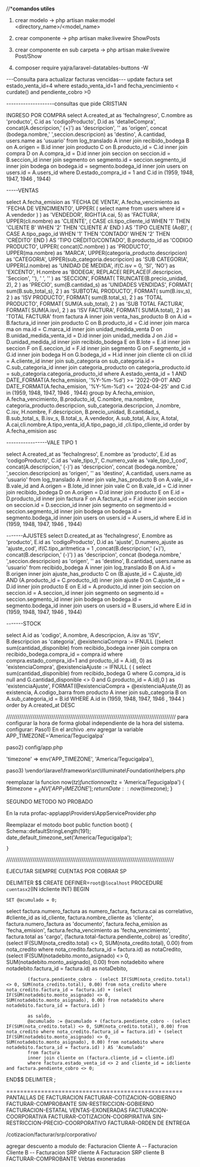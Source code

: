 //*****comandos utiles****

1. crear modelo -> php artisan make:model <directory_name>/<model_name>

2. crear componente -> php artisan make:livewire ShowPosts 

3. crear componente en sub carpeta -> php artisan make:livewire Post/Show

4. composer require yajra/laravel-datatables-buttons -W



---Consulta para actualizar facturas vencidas---
update factura set estado_venta_id=4
where  estado_venta_id=1 and fecha_vencimiento < curdate() and pendiente_cobro >0


--------------------consultas que pide CRISTIAN

INGRESO POR COMPRA 
select 
A.created_at as 'fechaIngreso',
C.nombre as 'producto',
C.id as 'codigoProducto',
D.id as 'detalleCompra',
concat(A.descripcion,' (+)') as 'descripcion',
'' as 'origen',
concat (bodega.nombre,' ',seccion.descripcion) as 'destino',
A.cantidad,
users.name as  'usuario'
from log_translado A
inner join recibido_bodega B
on A.origen = B.id
inner join producto C
on B.producto_id = C.id
inner join compra D
on A.compra_id = D.id
inner join seccion on seccion.id = B.seccion_id
inner join segmento on segmento.id = seccion.segmento_id
inner join bodega on bodega.id = segmento.bodega_id
inner join users on users.id = A.users_id
where D.estado_compra_id = 1 
and C.id in (1959, 1948, 1947, 1946 , 1944)


-----VENTAS

select
                    A.fecha_emision as 'FECHA DE VENTA',
                    A.fecha_vencimiento as 'FECHA DE VENCIMIENTO',
                    UPPER(
                        (
                        select
                            name
                        from
                            users
                        where
                            id = A.vendedor
                        )
                    ) as 'VENDEDOR',
                    RIGHT(A.cai, 5) as 'FACTURA',
                    UPPER(cli.nombre) as 'CLIENTE',
                    (
                        CASE cli.tipo_cliente_id WHEN '1' THEN 'CLIENTE B' WHEN '2' THEN 'CLIENTE A' END
                    ) AS 'TIPO CLIENTE (AoB)',
                    (
                        CASE A.tipo_pago_id WHEN '1' THEN 'CONTADO' WHEN '2' THEN 'CRÉDITO' END
                    ) AS 'TIPO CRÉDITO/CONTADO',
                    B.producto_id as 'CODIGO PRODUCTO',
                    UPPER(
                        concat(C.nombre)
                    ) as 'PRODUCTO',
                    UPPER(ma.nombre) as 'MARCA',
                    UPPER(categoria_producto.descripcion) as 'CATEGORIA',
                    UPPER(sub_categoria.descripcion) as 'SUB CATEGORIA',
                    UPPER(J.nombre) as 'UNIDAD DE MEDIDA',
                    if(C.isv = 0, 'SI', 'NO') as 'EXCENTO',
                    H.nombre as 'BODEGA',
                    REPLACE(
                        REPLACE(F.descripcion, 'Seccion', ''),
                        ' ',
                        ''
                    ) as 'SECCION',
                    FORMAT(
                        TRUNCATE(B.precio_unidad, 2),
                        2
                    ) as 'PRECIO',
                    sum(B.cantidad_s) as 'UNIDADES VENDIDAS',
                    FORMAT(
                        sum(B.sub_total_s),
                        2
                    ) as 'SUBTOTAL PRODUCTO',
                    FORMAT(
                        sum(B.isv_s),
                        2
                    ) as 'ISV PRODUCTO',
                    FORMAT(
                        sum(B.total_s),
                        2
                    ) as 'TOTAL PRODUCTO',
                    FORMAT(
                        SUM(A.sub_total),
                        2
                    ) as 'SUB TOTAL FACTURA',
                    FORMAT(
                        SUM(A.isv),
                        2
                    ) as 'ISV FACTURA',
                    FORMAT(
                        SUM(A.total),
                        2
                    ) as 'TOTAL FACTURA'
                from factura A
                    inner join venta_has_producto B on A.id = B.factura_id
                    inner join producto C on B.producto_id = C.id
                    inner join marca ma on ma.id = C.marca_id
                    inner join unidad_medida_venta D on B.unidad_medida_venta_id = D.id
                    inner join unidad_medida J on J.id = D.unidad_medida_id
                    inner join recibido_bodega E on B.lote = E.id
                    inner join seccion F on E.seccion_id = F.id
                    inner join segmento G on F.segmento_id = G.id
                    inner join bodega H on G.bodega_id = H.id
                    inner join cliente cli on cli.id = A.cliente_id
                    inner join sub_categoria on sub_categoria.id = C.sub_categoria_id
                    inner join categoria_producto on categoria_producto.id = sub_categoria.categoria_producto_id
                where
                    A.estado_venta_id = 1
                    AND DATE_FORMAT(A.fecha_emision, '%Y-%m-%d') >= '2022-09-01'
                    AND DATE_FORMAT(A.fecha_emision, '%Y-%m-%d') <= '2024-04-25'
                    and C.id  in (1959, 1948, 1947, 1946 , 1944)
                group by
                    A.fecha_emision,
                    A.fecha_vencimiento,
                    B.producto_id,
                    C.nombre,
                    ma.nombre,
                    categoria_producto.descripcion,
                    sub_categoria.descripcion,
                    J.nombre,
                    C.isv,
                    H.nombre,
                    F.descripcion,
                    B.precio_unidad,
                    B.cantidad_s,
                    B.sub_total_s,
                    B.isv_s,
                    B.total_s,
                    A.vendedor,
                    A.sub_total,
                    A.isv,
                    A.total,
                    A.cai,cli.nombre,A.tipo_venta_id,A.tipo_pago_id ,cli.tipo_cliente_id
                order by
                    A.fecha_emision asc

 -----------------VALE TIPO 1

 select 
A.created_at as 'fechaIngreso',
E.nombre as 'producto',
E.id as 'codigoProducto',
C.id as 'vale_tipo_1',
C.numero_vale as 'vale_tipo_1_cod',
concat(A.descripcion,' (-)') as 'descripcion',
concat (bodega.nombre,' ',seccion.descripcion) as 'origen',
'' as 'destino',
A.cantidad,
users.name as  'usuario' 
from log_translado A
inner join vale_has_producto B
on A.vale_id = B.vale_id and A.origen = B.lote_id
inner join vale C
on B.vale_id = C.id
inner join recibido_bodega D
on A.origen = D.id
inner join producto E
on E.id = D.producto_id
inner join factura F
on A.factura_id = F.id
inner join seccion on seccion.id = D.seccion_id
inner join segmento on segmento.id = seccion.segmento_id
inner join bodega on bodega.id = segmento.bodega_id
inner join users on users.id = A.users_id
where  E.id  in (1959, 1948, 1947, 1946 , 1944)




-------AJUSTES
select
D.created_at as 'fechaIngreso',
E.nombre as 'producto',
E.id as 'codigoProducto',
D.id as 'ajuste',
D.numero_ajuste as 'ajuste_cod',
if(C.tipo_aritmetica = 1 ,concat(B.descripcion,' (+)'), concat(B.descripcion,' (-)') ) as 'descripcion',
concat (bodega.nombre,' ',seccion.descripcion) as 'origen',
'' as 'destino',
B.cantidad,
users.name as  'usuario'
from recibido_bodega A
inner join log_translado B
on A.id = B.origen
inner join ajuste_has_producto C
on (B.ajuste_id = C.ajuste_id) AND  (A.producto_id = C.producto_id)
inner join ajuste D
on C.ajuste_id = D.id
inner join producto E
on E.id = A.producto_id
inner join seccion on seccion.id = A.seccion_id
inner join segmento on segmento.id = seccion.segmento_id
inner join bodega on bodega.id = segmento.bodega_id
inner join users on users.id = B.users_id
where E.id in (1959, 1948, 1947, 1946 , 1944)



-------STOCK


select
            A.id as 'codigo',
            A.nombre,
            A.descripcion,
            A.isv as 'ISV',
            B.descripcion as 'categoria',
            @existenciaCompra := IFNULL ((select
            sum(cantidad_disponible)
            from recibido_bodega
            inner join compra
            on recibido_bodega.compra_id = compra.id
            where compra.estado_compra_id=1 and  producto_id = A.id), 0)  as 'existenciaCompra',
           @existenciaAjuste := IFNULL (
           (
            select
            sum(cantidad_disponible)
            from recibido_bodega  G
            where G.compra_id is null and G.cantidad_disponible <> 0 and G.producto_id = A.id),0 ) as 'existenciaAjuste',
            FORMAT(@existenciaCompra + @existenciaAjuste,0) as existencia,
            A.codigo_barra
            from producto A
            inner join sub_categoria B
            on A.sub_categoria_id = B.id
            WHERE A.id in (1959, 1948, 1947, 1946 , 1944 )            
            order by A.created_at DESC






//////////////////////////////////////////////////////////////////////////////////////////
para configurar la hora de forma global independiente de la hora del sistema.
configurar:
Paso1)
En el archivo .env agregar la variable
APP_TIMEZONE='America/Tegucigalpa'

paso2)
config/app.php

 'timezone' => env('APP_TIMEZONE', 'America/Tegucigalpa'),

 paso3)
\vendor\laravel\framework\src\Illuminate\Foundation\helpers.php

reemplazar la funcion now($tz)
    function now($tz = 'America/Tegucigalpa')
    {
        $timezone = $_ENV['APP_TIMEZONE'];
        return Date::now($timezone);
    }


SEGUNDO METODO NO PROBADO

En la ruta profac-app\app\Providers\AppServiceProvider.php

Reemplazar el motodo boot
    public function boot()
    {
        Schema::defaultStringLength(191);
        date_default_timezone_set('America/Tegucigalpa');
        
    }
/////////////////////////////////////////////////////////////////////////////////////////

EJECUTAR SIEMPRE CUENTAS POR COBRAR SP

DELIMITER $$
CREATE DEFINER=`root`@`localhost` PROCEDURE `cuentasx2`(IN idcliente INT)
BEGIN

	SET @acumulado = 0;

select
            factura.numero_factura as numero_factura,
            factura.cai as correlativo,
            #cliente_id as id_cliente,
            factura.nombre_cliente as 'cliente',
            factura.numero_factura as 'documento',
            factura.fecha_emision as 'fecha_emision',
            factura.fecha_vencimiento as 'fecha_vencimiento',
            factura.total as 'cargo',
            (factura.total-factura.pendiente_cobro) as 'credito',
            (select IF(SUM(nota_credito.total) <> 0, SUM(nota_credito.total), 0.00) from nota_credito where nota_credito.factura_id = factura.id) as notaCredito,
            (select IF(SUM(notadebito.monto_asignado) <> 0, SUM(notadebito.monto_asignado), 0.00) from notadebito where notadebito.factura_id = factura.id) as notaDebito,
            
            
            (factura.pendiente_cobro - (select IF(SUM(nota_credito.total) <> 0, SUM(nota_credito.total), 0.00) from nota_credito where nota_credito.factura_id = factura.id) + (select IF(SUM(notadebito.monto_asignado) <> 0, SUM(notadebito.monto_asignado), 0.00) from notadebito where notadebito.factura_id = factura.id) )
            
            as saldo,
            @acumulado := @acumulado + (factura.pendiente_cobro - (select IF(SUM(nota_credito.total) <> 0, SUM(nota_credito.total), 0.00) from nota_credito where nota_credito.factura_id = factura.id) + (select IF(SUM(notadebito.monto_asignado) <> 0, SUM(notadebito.monto_asignado), 0.00) from notadebito where notadebito.factura_id = factura.id) ) AS 'Acumulado'
            from factura
            inner join cliente on (factura.cliente_id = cliente.id)
            where factura.estado_venta_id <> 2 and cliente_id = idcliente and factura.pendiente_cobro <> 0;
END$$
DELIMITER ;







===================================================
PANTALLAS DE FACTURACION
FACTURAR-COTIZACION-GOBIERNO
FACTURAR-COMPROBANTE
SIN-RESTRICCION-GOBIERNO
FACTURACION-ESTATAL
VENTAS-EXONERADAS
FACTURACION-COORPORATIVA
FACTURAR-COTIZACION-COORPIRATIVA
SIN-RESTRICCION-PRECIO-COORPORATIVO
FACTURAR-ORDEN DE ENTREGA

/cotizacion/facturar/srp/corporativo/


agregar descuento a modulo de:
Facturacion Cliente A --
Facturacion Cliente B --
Facturacion SRP cliente A
Facturacion SRP cliente B
FACTURAR-COMPROBANTE
Vebtas exoneradas

